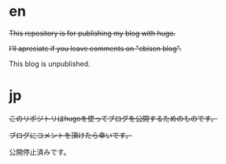 # en
~~This repository is for publishing my blog with hugo.~~

~~I'll apreciate if you leave comments on "ebisen blog".~~

This blog is unpublished.

# jp
~~このリポジトリはhugoを使ってブログを公開するためのものです。~~

~~ブログにコメントを頂けたら幸いです。~~

公開停止済みです。
